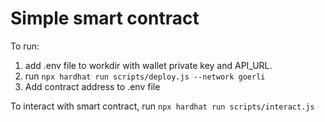 # Simple smart contract

To run:
1. add .env file to workdir with wallet private key and API_URL.
2. run `npx hardhat run scripts/deploy.js --network goerli`
3. Add contract address to .env file
   
To interact with smart contract, run `npx hardhat run scripts/interact.js`
